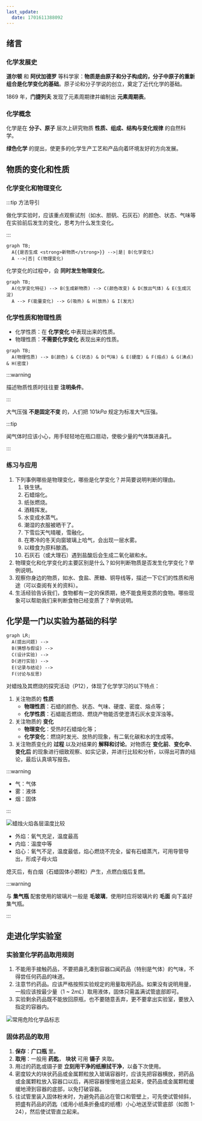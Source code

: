 ```yaml
---
last_update:
  date: 1701611388092
---
```


## 绪言

### 化学发展史

**道尔顿** 和 **阿伏加德罗** 等科学家：**物质是由原子和分子构成的，分子中原子的重新组合是化学变化的基础**。原子论和分子学说的创立，奠定了近代化学的基础。

1869 年，**门捷列夫** 发现了元素周期律并编制出 **元素周期表**。

### 化学概念

化学是在 **分子、原子** 层次上研究物质 **性质、组成、结构与变化规律** 的自然科学。

**绿色化学** 的提出，使更多的化学生产工艺和产品向着环境友好的方向发展。

## 物质的变化和性质

### 化学变化和物理变化

:::tip 方法导引

做化学实验时，应该重点观察试剂（如水、胆矾、石灰石）的颜色、状态、气味等在实验前后发生的变化，思考为什么发生变化。

:::

```mermaid
graph TB;
  A{{是否生成 <strong>新物质</strong>}} -->|是| B(化学变化)
  A -->|否| C(物理变化)
```

化学变化的过程中，会 **同时发生物理变化**。

```mermaid
graph TB;
  A(化学变化特征) --> B(生成新物质) --> C(颜色改变) & D(放出气体) & E(生成沉淀)
  A --> F(能量变化) --> G(吸热) & H(放热) & I(发光)
```

### 化学性质和物理性质

- 化学性质：在 **化学变化** 中表现出来的性质。
- 物理性质：**不需要化学变化** 表现出来的性质。

```mermaid
graph TB;
  A(物理性质) --> B(颜色) & C(状态) & D(气味) & E(硬度) & F(熔点) & G(沸点) & H(密度)
```

:::warning

描述物质性质时往往要 **注明条件**。

:::

大气压强 **不是固定不变** 的，人们把 $101 kPa$ 规定为标准大气压强。

:::tip

闻气体时应该小心，用手轻轻地在瓶口扇动，使极少量的气体飘进鼻孔。

:::

### 练习与应用

1. 下列事例哪些是物理变化，哪些是化学变化？并简要说明判断的理由。
   1. 铁生锈。
   2. 石蜡熔化。
   3. 纸张燃烧。
   4. 酒精挥发。
   5. 水变成水蒸气。
   6. 潮湿的衣服被晒干了。
   7. 下雪后天气晴暖，雪融化。
   8. 在寒冷的冬天向窗玻璃上哈气，会出现一层水雾。
   9. 以粮食为原料酿酒。
   10. 石灰石（或大理石）遇到盐酸后会生成二氧化碳和水。
2. 物理变化和化学变化的主要区别是什么？如何判断物质是否发生化学变化？举例说明。
3. 观察你身边的物质，如水、食盐、蔗糖、铜导线等，描述一下它们的性质和用途（可以查阅有关的资料）。
4. 生活经验告诉我们，食物都有一定的保质期，绝不能食用变质的食物。哪些现象可以帮助我们来判断食物已经变质了？举例说明。

## 化学是一门以实验为基础的科学

```mermaid
graph LR;
  A(提出问题) -->
  B(猜想与假设) -->
  C(设计实验) -->
  D(进行实验) -->
  E(记录与结论) -->
  F(讨论与反思)
```

对蜡烛及其燃烧的探究活动（P12），体现了化学学习的以下特点：

1. 关注物质的 **性质**
   - **物理性质**：石蜡的颜色、状态、气味、硬度、密度、熔点等；
   - **化学性质**：石蜡能否燃烧、燃烧产物能否使澄清石灰水变浑浊等。
2. 关注物质的 **变化**
   - **物理变化**：受热时石蜡熔化等；
   - **化学变化**：燃烧时发光、放热的现象，有二氧化碳和水的生成等。
3. 关注物质变化的 **过程** 以及对结果的 **解释和讨论**。对物质在 **变化前**、**变化中**、**变化后** 的现象进行细致观察、如实记录，并进行比较和分析，以得出可靠的结论，最后认真填写报告。

:::warning

- 气：气体
- 雾：液体
- 烟：固体

:::

![蜡烛火焰各层温度比较](蜡烛火焰各层温度比较.png)

- 外焰：氧气充足，温度最高
- 内焰：温度中等
- 焰心：氧气不足，温度最低，焰心燃烧不完全，留有石蜡蒸汽，可用导管导出，形成子母火焰

熄灭后，有白烟（石蜡固体小颗粒）产生，点燃白烟后复燃。

:::warning

与 **集气瓶** 配套使用的玻璃片一般是 **毛玻璃**，使用时应将玻璃片的 **毛面** 向下盖好集气瓶。

:::

## 走进化学实验室

### 实验室化学药品取用规则

1. 不能用手接触药品，不要把鼻孔凑到容器口闻药品（特别是气体）的气味，不得尝任何药品的味道。
2. 注意节约药品。应该严格按照实验规定的用量取用药品。如果没有说明用量，一般应该按最少量（$1$ ~ $2 mL$）取用液体，固体只需盖满试管底部即可。
3. 实验剩余药品既不能放回原瓶，也不要随意丢弃，更不要拿出实验室，要放入指定的容器内。

![常用危险化学品标志](常用危险化学品标志.png)

### 固体药品的取用

1. **保存**：**广口瓶** 里。
2. **取用**：一般用 **药匙**， **块状** 可用 **镊子** 夹取。
3. 用过的药匙或镊子要 **立刻用干净的纸擦拭干净**，以备下次使用。
4. 密度较大的块状药品或金属颗粒放入玻璃容器时，应该先把容器横放，把药品或金属颗粒放入容器口以后，再把容器慢慢地竖立起来，使药品或金属颗粒缓缓地滑到容器的底部，以免打破容器。
5. 往试管里装入固体粉末时，为避免药品沾在管口和管壁上，可先使试管倾斜，把盛有药品的药匙（或用小纸条折叠成的纸槽）小心地送至试管底部（如图 1-24），然后使试管直立起来。
